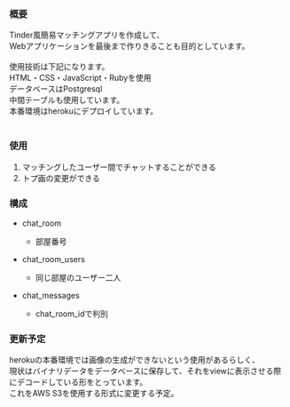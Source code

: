 ### 概要
Tinder風簡易マッチングアプリを作成して、<br>
Webアプリケーションを最後まで作りきることも目的としています。<br>
<br>
使用技術は下記になります。<br>
HTML・CSS・JavaScript・Rubyを使用<br>
データベースはPostgresql<br>
中間テーブルも使用しています。<br>
本番環境はherokuにデプロイしています。<br>
<br>

### 使用
1. マッチングしたユーザー間でチャットすることができる
2. トプ画の変更ができる

### 構成
- chat_room
  - 部屋番号

- chat_room_users
  - 同じ部屋のユーザー二人

- chat_messages
  - chat_room_idで判別

### 更新予定
herokuの本番環境では画像の生成ができないという使用があるらしく、<br>
現状はバイナリデータをデータベースに保存して、それをviewに表示させる際にデコードしている形をとっています。<br>
これをAWS S3を使用する形式に変更する予定。


